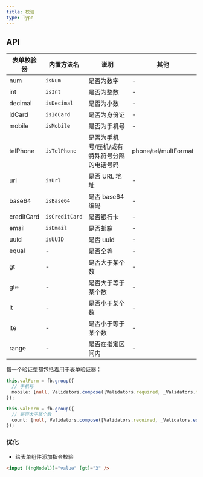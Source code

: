 ```yaml
---
title: 校验
type: Type
---
```


## API

| 表单校验器 | 内置方法名     | 说明                                         | 其他                 |
| ---------- | -------------- | -------------------------------------------- | -------------------- |
| num        | `isNum`        | 是否为数字                                   | -                    |
| int        | `isInt`        | 是否为整数                                   | -                    |
| decimal    | `isDecimal`    | 是否为小数                                   | -                    |
| idCard     | `isIdCard`     | 是否为身份证                                 | -                    |
| mobile     | `isMobile`     | 是否为手机号                                 | -                    |
| telPhone   | `isTelPhone`   | 是否为手机号/座机/或有特殊符号分隔的电话号码 | phone/tel/multFormat |
| url        | `isUrl`        | 是否 URL 地址                                | -                    |
| base64     | `isBase64`     | 是否 base64 编码                             | -                    |
| creditCard | `isCreditCard` | 是否银行卡                                   | -                    |
| email      | `isEmail`      | 是否邮箱                                     | -                    |
| uuid       | `isUUID`       | 是否 uuid                                    | -                    |
| equal      | -              | 是否全等                                     | -                    |
| gt         | -              | 是否大于某个数                               | -                    |
| gte        | -              | 是否大于等于某个数                           | -                    |
| lt         | -              | 是否小于某个数                               | -                    |
| lte        | -              | 是否小于等于某个数                           | -                    |
| range      | -              | 是否在指定区间内                             | -                    |

每一个验证型都包括着用于表单验证器：

```ts
this.valForm = fb.group({
  // 手机号
  mobile: [null, Validators.compose([Validators.required, _Validators.mobile])],
});
```

```ts
this.valForm = fb.group({
  // 是否大于某个数
  count: [null, Validators.compose([Validators.required, _Validators.equal(10)])],
});
```

### 优化

- 给表单组件添加指令校验

```html
<input [(ngModel)]="value" [gt]="3" />
```
